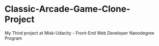 # Classic-Arcade-Game-Clone-Project
My Third project at Misk-Udacity - Front-End Web Developer Nanodegree Program
